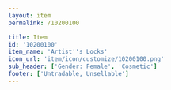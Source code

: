 ```yaml
---
layout: item
permalink: /10200100

title: Item
id: '10200100'
item_name: 'Artist''s Locks'
icon_url: 'item/icon/customize/10200100.png'
sub_header: ['Gender: Female', 'Cosmetic']
footer: ['Untradable, Unsellable']
---
```


